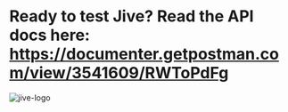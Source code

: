 # Ready to test Jive? Read the API docs here: https://documenter.getpostman.com/view/3541609/RWToPdFg
![jive-logo](http://ceres-ai.com:6765/static/jive-logo.jpg)

